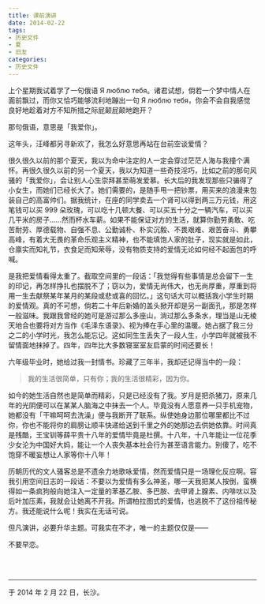 ```yaml
---
title: 课前演讲
date: 2014-02-22
tags:
- 历史文件
- 夏
- 旧友
categories:
- 历史文件
---
```


上个星期我试着学了一句俄语 Я люблю тебя。诸君试想，倘若一个梦中情人在面前飘过，而你又恰巧能够流利地蹦出一句 Я люблю тебя，你会不会自我感觉良好地趁着对方不知所措之际屁颠屁颠地跑开？

那句俄语，意思是「我爱你」。

这年头，汪峰都另寻新欢了，我怎么好意思再站在台前空谈爱情？

很久很久以前的那个夏天，我以为命中注定的人一定会穿过茫茫人海与我撞个满怀。再很久很久以前的另一个夏天，我以为知道一些奇技淫巧，比如之前的那句风骚的「我爱你」，会让别人心生崇拜甚至萌发爱慕。长大后的我发现那些只骗得了小女生，而她们已经长大了。她们需要的，是随手甩一把钞票，用买来的浪漫来包装自己的高富帅们。据我统计，在座的同学卖去一个肾可以得到两三万元钱，用这笔钱可以买 999 朵玫瑰，可以吃十几顿大餐、可以买五十分之一辆汽车，可以买几平米的房子……然而杯水车薪。如果不能保证对方的生活，就算你勤劳勇敢、吃苦耐劳、厚德载物、自强不息、公勤诚朴、朴实沉毅、不畏艰难、艰苦奋斗、勇攀高峰，有着大无畏的革命乐观主义精神，也不能填饱人家的肚子，现实就是如此，仓廪实而知礼节，衣食足而知荣辱，没有物质支持的爱情无论如何经不起面包的呼喊。

是我把爱情看得太重了。截取空间里的一段话：「我觉得有些事情是总会留下一生的印记，再怎样挣扎也摆脱不了；窃以为，爱情无尚伟大，也无尚厚重，厚重到将用一生去献祭某年某月的某段或悲或喜的回忆。」这句话大可以概括我小学生时期的爱情观。真的不可想，倘若二十年后新婚的盖头掀开却是另一副面孔，那是怎样一般滋味。我跟我曾经的她可是游过那么多座山，淌过那么多条水，理当是山无棱天地合也要将对方当作《毛泽东语录》、视为捧在手心里的温暖。她占据了我三分之二的小学时光，我怎么能忘记。这如同生生丢失了一段人生，小学四年就被我不留情面地抹掉了。四年，四年比大多数寝室室友启蒙的时间还要长！

六年级毕业时，她给过我一封情书。珍藏了三年半，我却还记得当中的一段：

> 我的生活很简单，只有你；我的生活很精彩，因为你。

如今的她生活自然也是简单而精彩，只是已经没有了我。岁月是把杀猪刀，原来几年的光阴便可以在某某人脑海之中抹去一个人。毕竟没有人愿意养一只手机宠物，她都没有「干嘛呵呵去洗澡」便与我断开了联系。纵使她身边那位哪里都比不过你，你也不能将你的肩膀让顺丰快递给送到千里之外的她那边去供她依靠。时间真是残酷，王宝钏等薛平贵十八年的爱情毕竟是杜撰。十八年，十八年能让一位花季少女沦为中国好大妈，能让一个人丧失基本社会行为甚至语言能力。别傻了，吃不饱穿不暖妄想让人家等你十八年！

历朝历代的文人骚客总是不遗余力地歌咏爱情，然而爱情只是一场理化反应啊。容我引用空间日志的一段话：不要以为爱情有多么神圣，哪一天我把某人按倒，蛮横得如一条疯狗般向她注入一定量的苯基乙胺、多巴胺、去甲肾上腺素、内啡呔以及后叶加压素，我就会让她离不开我。所谓柏拉图式的爱情，也逃脱不了这份祖传秘方。我还能说什么呢！我实在无话可说。

但凡演讲，必要升华主题。可我实在不才，唯一的主题仅仅是——

不要早恋。

<br>

<br>

------

于 2014 年 2 月 22 日，长沙。
